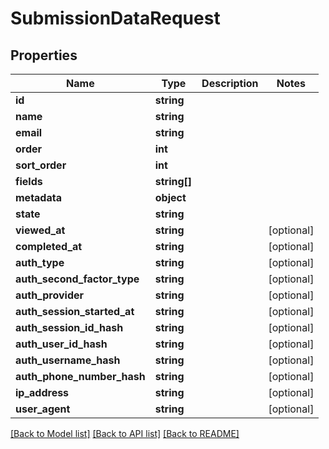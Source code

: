 # SubmissionDataRequest

## Properties
Name | Type | Description | Notes
------------ | ------------- | ------------- | -------------
**id** | **string** |  | 
**name** | **string** |  | 
**email** | **string** |  | 
**order** | **int** |  | 
**sort_order** | **int** |  | 
**fields** | **string[]** |  | 
**metadata** | **object** |  | 
**state** | **string** |  | 
**viewed_at** | **string** |  | [optional] 
**completed_at** | **string** |  | [optional] 
**auth_type** | **string** |  | [optional] 
**auth_second_factor_type** | **string** |  | [optional] 
**auth_provider** | **string** |  | [optional] 
**auth_session_started_at** | **string** |  | [optional] 
**auth_session_id_hash** | **string** |  | [optional] 
**auth_user_id_hash** | **string** |  | [optional] 
**auth_username_hash** | **string** |  | [optional] 
**auth_phone_number_hash** | **string** |  | [optional] 
**ip_address** | **string** |  | [optional] 
**user_agent** | **string** |  | [optional] 

[[Back to Model list]](../README.md#documentation-for-models) [[Back to API list]](../README.md#documentation-for-api-endpoints) [[Back to README]](../README.md)



